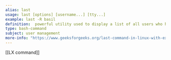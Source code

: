 ```yaml
---
alias: last
usage: last [options] [username...] [tty...]
example: last -R basil
definition:  powerful utility used to display a list of all users who have logged in and out since the creation of the ‘/var/log/wtmp’ file
type: bash-command
subject: user management
more-info: "https://www.geeksforgeeks.org/last-command-in-linux-with-examples/?ref=header_outind"
---
```

 
[[LX command]]